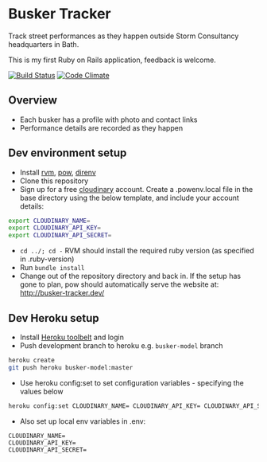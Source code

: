 # Busker Tracker

Track street performances as they happen outside Storm Consultancy headquarters in Bath.

This is my first Ruby on Rails application, feedback is welcome.

[![Build Status](https://semaphoreci.com/api/v1/projects/a612ecce-2cc1-4eea-870d-00e01d5bc3f6/630248/badge.svg)](https://semaphoreci.com/pete-black/buskertracker)
[![Code Climate](https://codeclimate.com/github/sonicblend/BuskerTracker/badges/gpa.svg)](https://codeclimate.com/github/sonicblend/BuskerTracker)

## Overview

- Each busker has a profile with photo and contact links
- Performance details are recorded as they happen

## Dev environment setup

* Install [rvm](https://rvm.io/), [pow](http://pow.cx/), [direnv](https://github.com/direnv/direnv)
* Clone this repository
* Sign up for a free [cloudinary](http://cloudinary.com/) account. Create a .powenv.local file in the base directory using the below template, and include your account details:
```bash
export CLOUDINARY_NAME=
export CLOUDINARY_API_KEY=
export CLOUDINARY_API_SECRET=
```
* ```cd ../; cd -``` RVM should install the required ruby version (as specified in .ruby-version)
* Run ```bundle install```
* Change out of the repository directory and back in. If the setup has gone to plan, pow should automatically serve the website at: http://busker-tracker.dev/

## Dev Heroku setup

* Install [Heroku toolbelt](https://toolbelt.heroku.com/) and login
* Push development branch to heroku e.g. `busker-model` branch
```bash
heroku create
git push heroku busker-model:master
```
* Use heroku config:set to set configuration variables - specifying the values below
```bash
heroku config:set CLOUDINARY_NAME= CLOUDINARY_API_KEY= CLOUDINARY_API_SECRET=
```
* Also set up local env variables in .env:
```
CLOUDINARY_NAME=
CLOUDINARY_API_KEY=
CLOUDINARY_API_SECRET=
```
